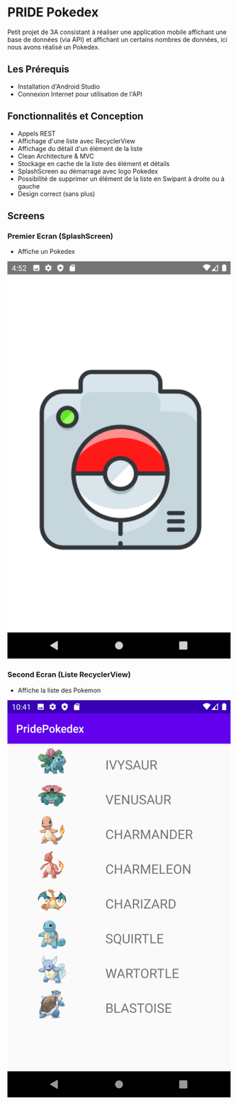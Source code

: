 # PRIDE Pokedex

Petit projet de 3A consistant à réaliser une application mobile affichant une base de données (via API) et affichant un certains nombres 
de données, ici nous avons réalisé un Pokedex.

## Les Prérequis

- Installation d'Android Studio
- Connexion Internet pour utilisation de l'API

## Fonctionnalités et Conception

- Appels REST
- Affichage d'une liste avec RecyclerView
- Affichage du détail d'un élément de la liste
- Clean Architecture & MVC
- Stockage en cache de la liste des élément et détails
- SplashScreen au démarrage avec logo Pokedex
- Possibilité de supprimer un élément de la liste en Swipant à droite ou à gauche
- Design correct (sans plus)

## Screens

### Premier Ecran (SplashScreen)

- Affiche un Pokedex
<img src="app/Screens/Splash.png" alt="Splash.png">

### Second Ecran (Liste RecyclerView)

- Affiche la liste des Pokemon
<img src="app/Screens/liste pokemon.png" alt="liste pokemon.png">


